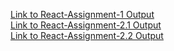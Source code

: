 [Link to React-Assignment-1 Output](https://reacts-assignment-1.netlify.app/)
<br>
[Link to React-Assignment-2.1 Output](https://reacts-assignment-2-1.netlify.app/)
<br>
[Link to React-Assignment-2.2 Output](https://reacts-assignment-2-2.netlify.app/)